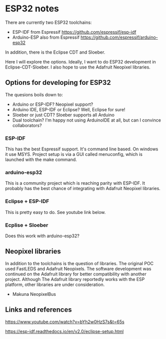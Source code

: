 # ESP32 notes
There are currently two ESP32 toolchains:

- ESP-IDF from Espressif https://github.com/espressif/esp-idf
- Arduino-ESP also from Espressif https://github.com/espressif/arduino-esp32

In addition, there is the Eclipse CDT and Sloeber.

Here I will explore the options. Ideally, I want to do ESP32 development in Eclipse-CDT-Sloeber.
I also hope to use the Adafruit Neopixel libraries.

## Options for developing for ESP32
The quesions boils down to:
- Arduino or ESP-IDF? Neopixel support?
- Arduino IDE, ESP-IDF or Eclipse? Well, Eclipse for sure!
- Sloeber or just CDT? Sloeber supports all Arduino
- Dual toolchain? I'm happy not using ArduinoIDE at all, but can I convince collaborators?

### ESP-IDF
This has the best Espressif support. It's command line based. On windows it use MSYS. 
Project setup is via a GUI called menuconfig, which is launched with the make command.

### arduino-esp32
This is a community project which is reaching parity with ESP-IDF. It probably has the best chance of integrating with
Adafruit Neopixel libraries.

### Eclipse + ESP-IDF
This is pretty easy to do. See youtube link below.

### Ecplise + Sloeber
Does this work with arduino-esp32?

## Neopixel libraries
In addition to the toolchains is the question of libraries.
The original POC used FastLEDS and Adafruit Neopixels.
The software development was continued on the Adafruit library for better compatibility with another project.
Although The Adafruit library reportedly works with the ESP platform, other libraries are under consideration.

- Makuna NeopixelBus

## Links and references
https://www.youtube.com/watch?v=bYh2w0HzS7s&t=65s

https://esp-idf.readthedocs.io/en/v2.0/eclipse-setup.html

